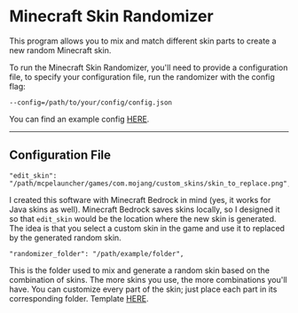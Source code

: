 # Minecraft Skin Randomizer

This program allows you to mix and match different skin parts to create a new random Minecraft skin.

To run the Minecraft Skin Randomizer, you'll need to provide a configuration file, to specify your configuration file, run the randomizer with the config flag:

```--config=/path/to/your/config/config.json```

 You can find an example config [HERE](https://github.com/nellfs/minecraft-skin-randomizer/blob/main/example/config.json).

---

## Configuration File


```
"edit_skin": "/path/mcpelauncher/games/com.mojang/custom_skins/skin_to_replace.png",
```
I created this software with Minecraft Bedrock in mind (yes, it works for Java skins as well). 
Minecraft Bedrock saves skins locally, so I designed it so that `edit_skin` would be the location where the new skin is generated.
The idea is that you select a custom skin in the game and use it to replaced by the generated random skin.

```
"randomizer_folder": "/path/example/folder",
```

This is the folder used to mix and generate a random skin based on the combination of skins. The more skins you use, the more combinations you'll have. 
You can customize every part of the skin; just place each part in its corresponding folder. 
Template [HERE](https://github.com/nellfs/minecraft-skin-randomizer/tree/main/example/skin_template).
